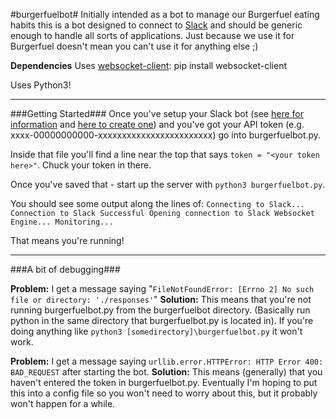 #burgerfuelbot#
Initially intended as a bot to manage our Burgerfuel eating habits this is a bot designed to connect to [Slack](https://slack.com/) and should be generic enough to handle all sorts of applications. Just because we use it for Burgerfuel doesn't mean you can't use it for anything else ;)


**Dependencies**
Uses [websocket-client](https://pypi.python.org/pypi/websocket-client): pip install websocket-client

Uses Python3!


----------
###Getting Started###
Once you've setup your Slack bot (see [here for information](https://api.slack.com/bot-users) and [here to create one](https://my.slack.com/services/new/bot)) and you've got your API token (e.g. xxxx-00000000000-xxxxxxxxxxxxxxxxxxxxxxxx) go into burgerfuelbot.py.


Inside that file you'll find a line near the top that says `token = "<your token here>"`. Chuck your token in there.


Once you've saved that - start up the server with `python3 burgerfuelbot.py`.


You should see some output along the lines of:
`Connecting to Slack...
Connection to Slack Successful
Opening connection to Slack Websocket Engine...
Monitoring...`


That means you're running!


----------

###A bit of debugging###

**Problem:** I get a message saying "`FileNotFoundError: [Errno 2] No such file or directory: './responses'`"
**Solution:** This means that you're not running burgerfuelbot.py from the burgerfuelbot directory. (Basically run python in the same directory that burgerfuelbot.py is located in). If you're doing anything like `python3 [somedirectory]\burgerfuelbot.py` it won't work.


**Problem:** I get a message saying `urllib.error.HTTPError: HTTP Error 400: BAD_REQUEST` after starting the bot.
**Solution:** This means (generally) that you haven't entered the token in burgerfuelbot.py. Eventually I'm hoping to put this into a config file so you won't need to worry about this, but it probably won't happen for a while.


